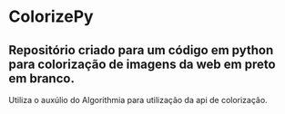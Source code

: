 # ColorizePy
## Repositório criado para um código em python para colorização de imagens da web em preto em branco.
Utiliza o auxúlio do Algorithmia para utilização da api de colorização.
